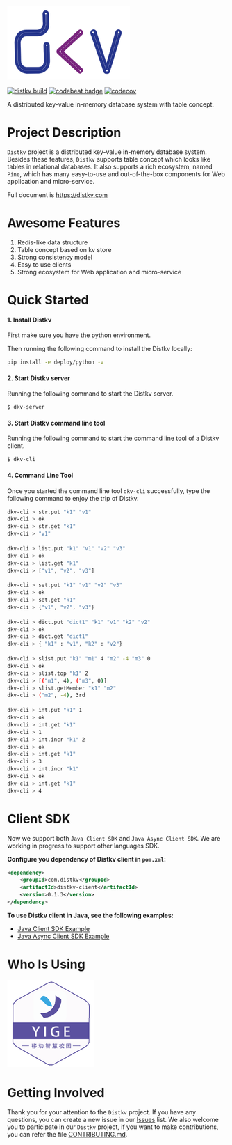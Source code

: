 <div align=left>
    <img src="docs/res/distkv_logo.png" width="282" height="170"> 
</div>

[![distkv build](https://github.com/distkv-project/distkv/workflows/distkv_build/badge.svg)](https://github.com/distkv-project/distkv/actions)
[![codebeat badge](https://codebeat.co/badges/4d3ca0ed-06a6-4f43-b866-2b663e65e0f4)](https://codebeat.co/projects/github-com-distkv-project-distkv-master) 
[![codecov](https://codecov.io/gh/distkv-project/distkv/branch/master/graph/badge.svg)](https://codecov.io/gh/distkv-project/distkv)

A distributed key-value in-memory database system with table concept.

# Project Description
`Distkv` project is a distributed key-value in-memory database system. Besides these features, `Distkv` supports table concept which looks like tables in relational databases. It also supports a rich ecosystem, named `Pine`, which has many easy-to-use and out-of-the-box components for Web application and micro-service.

Full document is https://distkv.com

# Awesome Features
1. Redis-like data structure
2. Table concept based on kv store
3. Strong consistency model
4. Easy to use clients
5. Strong ecosystem for Web application and micro-service

# Quick Started
#### 1. Install Distkv
First make sure you have the python environment.

Then running the following command to install the Distkv locally:
```bash
pip install -e deploy/python -v
```

#### 2. Start Distkv server
Running the following command to start the Distkv server.
```bash
$ dkv-server
```

#### 3. Start Distkv command line tool
Running the following command to start the command line tool of a Distkv client.
```bash
$ dkv-cli
```

#### 4. Command Line Tool
Once you started the command line tool `dkv-cli` successfully, type the following command to enjoy the trip of Distkv.
```bash
dkv-cli > str.put "k1" "v1"
dkv-cli > ok
dkv-cli > str.get "k1" 
dkv-cli > "v1"

dkv-cli > list.put "k1" "v1" "v2" "v3"
dkv-cli > ok
dkv-cli > list.get "k1"
dkv-cli > ["v1", "v2", "v3"]

dkv-cli > set.put "k1" "v1" "v2" "v3"
dkv-cli > ok
dkv-cli > set.get "k1"
dkv-cli > {"v1", "v2", "v3"}

dkv-cli > dict.put "dict1" "k1" "v1" "k2" "v2"
dkv-cli > ok
dkv-cli > dict.get "dict1"
dkv-cli > { "k1" : "v1", "k2" : "v2"}

dkv-cli > slist.put "k1" "m1" 4 "m2" -4 "m3" 0
dkv-cli > ok
dkv-cli > slist.top "k1" 2
dkv-cli > [("m1", 4), ("m3", 0)]
dkv-cli > slist.getMember "k1" "m2"
dkv-cli > ("m2", -4), 3rd

dkv-cli > int.put "k1" 1
dkv-cli > ok
dkv-cli > int.get "k1"
dkv-cli > 1
dkv-cli > int.incr "k1" 2
dkv-cli > ok
dkv-cli > int.get "k1"
dkv-cli > 3
dkv-cli > int.incr "k1"
dkv-cli > ok
dkv-cli > int.get "k1"
dkv-cli > 4
```

# Client SDK
Now we support both `Java Client SDK` and `Java Async Client SDK`. We are working in progress to support other languages SDK. 

**Configure you dependency of Distkv client in `pom.xml`:**
```xml
<dependency>
    <groupId>com.distkv</groupId>
    <artifactId>distkv-client</artifactId>
    <version>0.1.3</version>
</dependency>
```

**To use Distkv client in Java, see the following examples:**
- [Java Client SDK Example](https://github.com/distkv-project/distkv/blob/master/client/src/main/java/com/distkv/client/example/DistkvUsageExample.java)
- [Java Async Client SDK Example](https://github.com/distkv-project/distkv/blob/master/client/src/main/java/com/distkv/asyncclient/example/DistkvAsyncUsageExample.java)

# Who Is Using
<div align=left>
    <img src="docs/res/who_is_using_logos/yige_logo.png" width="200" height="200"> 
</div>

# Getting Involved
Thank you for your attention to the `Distkv` project. If you have any questions, you can create a new issue in our [Issues](https://github.com/distkv-project/distkv/issues) list.
We also welcome you to participate in our `Distkv` project, if you want to make contributions, you can refer the file [CONTRIBUTING.md](https://github.com/distkv-project/distkv/blob/master/CONTRIBUTING.md).
